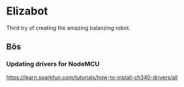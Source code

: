 # Elizabot

Third try of creating the amazing balanzing robot.


## Bös

### Updating drivers for NodeMCU
https://learn.sparkfun.com/tutorials/how-to-install-ch340-drivers/all

